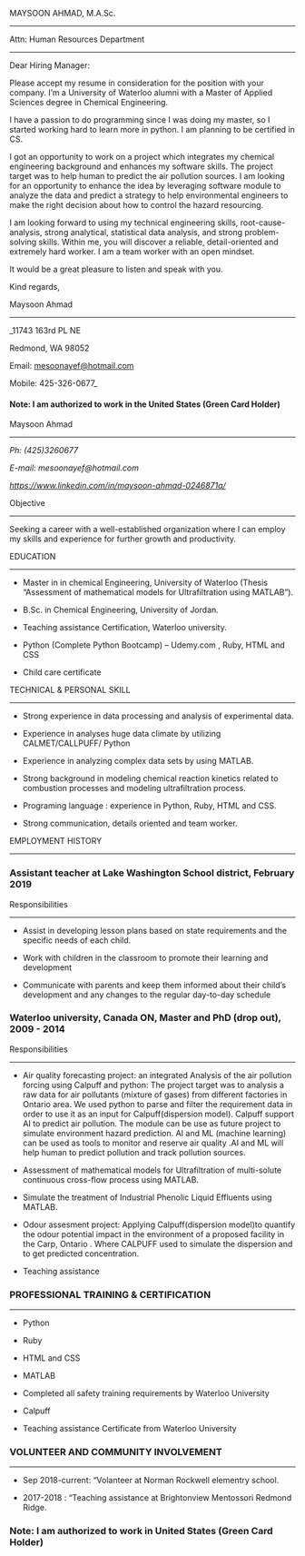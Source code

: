 
MAYSOON AHMAD, M.A.Sc.

----------------------   







Attn:  Human Resources Department 

--------------------------------- 





Dear Hiring Manager:



Please accept my resume in consideration for the position with your company. I’m a University of Waterloo alumni with a Master of Applied Sciences degree in Chemical Engineering.  



I have a passion to do programming since I was doing my master, so I started working hard to learn more in python. I am planning to be certified in CS.



I got an opportunity to work on a project which integrates my chemical engineering background and enhances my software skills. The project target was to help human to predict the air pollution sources. I am looking for an opportunity to enhance the idea by leveraging software module to analyze the data and predict a strategy to help environmental engineers to make the right decision about how to control the hazard resourcing. 



I am looking forward to using my technical engineering skills, root-cause-analysis, strong analytical, statistical data analysis, and strong problem-solving skills. Within me, you will discover a reliable, detail-oriented and extremely hard worker. I am a team worker with an open mindset. 



It would be a great pleasure to listen and speak with you.



Kind regards,



Maysoon Ahmad

--------------

_11743 163rd PL NE

Redmond, WA 98052

Email: mesoonayef@hotmail.com

Mobile: 425-326-0677_





























#### Note: I am authorized to work in the United States (Green Card Holder)

















Maysoon Ahmad 

-------------





_Ph: (425)3260677_

_E-mail: mesoonayef@hotmail.com_

_https://www.linkedin.com/in/maysoon-ahmad-0246871a/_







Objective

---------



Seeking a career with a well-established organization where I can employ my skills and experience for further growth and productivity.  



EDUCATION

---------



* Master in in chemical Engineering, University of Waterloo (Thesis “Assessment of mathematical models for Ultrafiltration using MATLAB”).

* B.Sc. in Chemical Engineering, University of Jordan. 

* Teaching assistance Certification, Waterloo university.

* Python (Complete Python Bootcamp) – Udemy.com , Ruby, HTML and CSS

* Child care certificate



TECHNICAL & PERSONAL SKILL

-------------------------- 

* Strong experience in data processing and analysis of experimental data.

* Experience in analyses huge data climate by utilizing CALMET/CALLPUFF/ Python    

* Experience in analyzing complex data sets by using MATLAB.

* Strong background in modeling chemical reaction kinetics related to combustion processes and modeling ultrafiltration process.

* Programing language :  experience in Python, Ruby, HTML and CSS.

* Strong communication, details oriented and team worker.



EMPLOYMENT HISTORY

------------------ 



### Assistant teacher at Lake Washington School district, February 2019 ###

Responsibilities

----------------

* Assist in developing lesson plans based on state requirements and the specific needs of each child.

* Work with children in the classroom to promote their learning and development

* Communicate with parents and keep them informed about their child’s development and any changes to the regular day-to-day schedule



### Waterloo university, Canada ON, Master and PhD (drop out),  2009 - 2014 ###

Responsibilities

----------------

* Air quality forecasting project: an integrated Analysis of the air pollution forcing using Calpuff and python: The project target was to analysis a raw data for air pollutants (mixture of gases) from different factories in Ontario area. We used python to parse and filter the requirement data in order to use it as an input for Calpuff(dispersion model). Calpuff support AI to predict air pollution. The module can be use as future project to simulate environment hazard prediction. AI and ML (machine learning) can be used as tools to monitor and reserve air quality .AI and ML will help human to predict pollution and track pollution sources. 

* Assessment of mathematical models for Ultrafiltration of multi-solute continuous cross-flow process using MATLAB.

* Simulate the treatment of Industrial Phenolic Liquid Effluents using MATLAB.

* Odour assesment project: Applying Calpuff(dispersion model)to quantify the odour potential impact in the environment of a proposed facility in the Carp, Ontario . Where CALPUFF used to simulate the dispersion and to get predicted concentration.

* Teaching assistance 



### PROFESSIONAL TRAINING & CERTIFICATION  ###

----------------------------------------------

* Python 

* Ruby

* HTML and CSS

* MATLAB 

* Completed all safety training requirements by Waterloo University 

* Calpuff 

* Teaching assistance Certificate from Waterloo University



### VOLUNTEER AND COMMUNITY INVOLVEMENT #### 

-------------------------------------------

* Sep 2018-current: “Volanteer at Norman Rockwell elementry school.

* 2017-2018   : “Teaching assistance at  Brightonview Mentossori Redmond Ridge.























### Note: I am authorized to work in United States (Green Card Holder)
